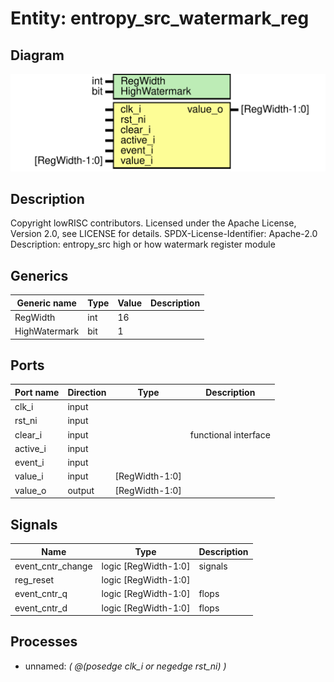 # Entity: entropy_src_watermark_reg
## Diagram
![Diagram](entropy_src_watermark_reg.svg "Diagram")
## Description
Copyright lowRISC contributors.
 Licensed under the Apache License, Version 2.0, see LICENSE for details.
 SPDX-License-Identifier: Apache-2.0
 Description: entropy_src high or how watermark register module
 
## Generics
| Generic name  | Type | Value | Description |
| ------------- | ---- | ----- | ----------- |
| RegWidth      | int  | 16    |             |
| HighWatermark | bit  | 1     |             |
## Ports
| Port name | Direction | Type           | Description          |
| --------- | --------- | -------------- | -------------------- |
| clk_i     | input     |                |                      |
| rst_ni    | input     |                |                      |
| clear_i   | input     |                | functional interface |
| active_i  | input     |                |                      |
| event_i   | input     |                |                      |
| value_i   | input     | [RegWidth-1:0] |                      |
| value_o   | output    | [RegWidth-1:0] |                      |
## Signals
| Name              | Type                 | Description |
| ----------------- | -------------------- | ----------- |
| event_cntr_change | logic [RegWidth-1:0] | signals     |
| reg_reset         | logic [RegWidth-1:0] |             |
| event_cntr_q      | logic [RegWidth-1:0] | flops       |
| event_cntr_d      | logic [RegWidth-1:0] | flops       |
## Processes
- unnamed: _( @(posedge clk_i or negedge rst_ni) )_

